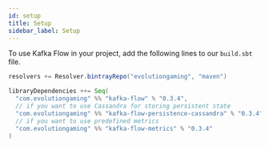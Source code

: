 ```yaml
---
id: setup
title: Setup
sidebar_label: Setup
---
```


To use Kafka Flow in your project, add the following lines to our `build.sbt`
file.

```scala
resolvers += Resolver.bintrayRepo("evolutiongaming", "maven")

libraryDependencies ++= Seq(
  "com.evolutiongaming" %% "kafka-flow" % "0.3.4",
  // if you want to use Cassandra for storing persistent state
  "com.evolutiongaming" %% "kafka-flow-persistence-cassandra" % "0.3.4",
  // if you want to use predefined metrics
  "com.evolutiongaming" %% "kafka-flow-metrics" % "0.3.4"
)
```
